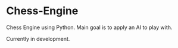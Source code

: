 # Chess-Engine

Chess Engine using Python. Main goal is to apply an AI to play with.

Currently in development.
